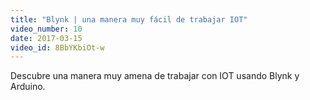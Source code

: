 ```yaml
---
title: "Blynk | una manera muy fácil de trabajar IOT"
video_number: 10
date: 2017-03-15
video_id: 8BbYKbiOt-w
---
```

Descubre una manera muy amena de trabajar con IOT usando Blynk y Arduino.
